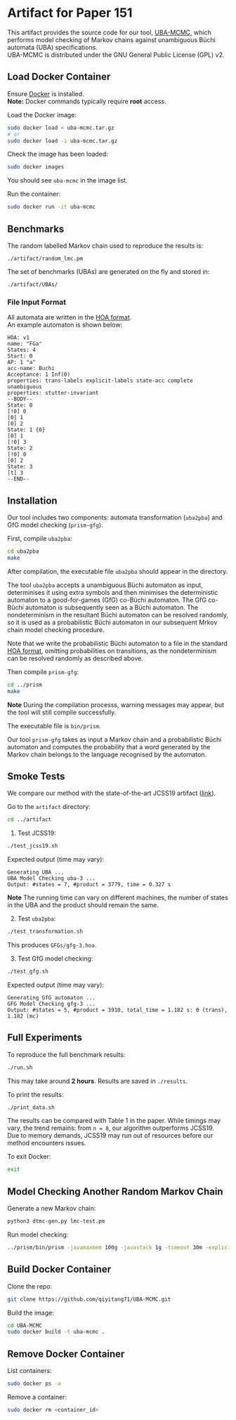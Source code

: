 # Artifact for Paper 151

This artifact provides the source code for our tool, [UBA-MCMC](https://github.com/qiyitang71/UBA-MCMC), which performs model checking of Markov chains against unambiguous Büchi automata (UBA) specifications.  
UBA-MCMC is distributed under the GNU General Public License (GPL) v2.

## Load Docker Container

Ensure [Docker](https://www.docker.com/get-started/) is installed.  
**Note:** Docker commands typically require **root** access.

Load the Docker image:

```bash
sudo docker load < uba-mcmc.tar.gz
# or
sudo docker load -i uba-mcmc.tar.gz
```

Check the image has been loaded:

```bash
sudo docker images
```
You should see `uba-mcmc` in the image list.

Run the container:

```bash
sudo docker run -it uba-mcmc
```

## Benchmarks

The random labelled Markov chain used to reproduce the results is:

```
./artifact/random_lmc.pm
```

The set of benchmarks (UBAs) are generated on the fly and stored in:

```
./artifact/UBAs/
```

### File Input Format

All automata are written in the [HOA format](https://adl.github.io/hoaf/).  
An example automaton is shown below:

```hoa
HOA: v1
name: "FGa"
States: 4
Start: 0
AP: 1 "a"
acc-name: Buchi
Acceptance: 1 Inf(0)
properties: trans-labels explicit-labels state-acc complete unambiguous
properties: stutter-invariant
--BODY--
State: 0
[!0] 0
[0] 1
[0] 2
State: 1 {0}
[0] 1
[!0] 3
State: 2
[!0] 0
[0] 2
State: 3
[t] 3
--END--
```

## Installation

Our tool includes two components: automata transformation (`uba2pba`) and GfG model checking (`prism-gfg`).

First, compile `uba2pba`:

```bash
cd uba2pba
make
```
After compilation, the executable file `uba2pba` should appear in the directory.

The tool `uba2pba` accepts a unambiguous Büchi automaton as input, determinises it using extra symbols and then minimises the deterministic automaton to a good-for-games (GfG) co-Büchi automaton.
The GfG co-Büchi automaton is subsequently seen as a Büchi automaton.
The nondeterminism in the resultant Büchi automaton can be resolved randomly, so it is used as a probabilistic Büchi automaton in our subsequent Mrkov chain model checking procedure.

Note that we write the probabilistic Büchi automaton to a file in the standard [HOA format](https://adl.github.io/hoaf/), omitting probabilities on transitions, as the nondeterminism can be resolved randomly as described above.


Then compile `prism-gfg`:

```bash
cd ../prism
make
```
**Note** During the compilation processs, warning messages may appear, but the tool will still compile successfully. 

The executable file is `bin/prism`.

Our tool `prism-gfg` takes as input a Markov chain and a probabilistic Büchi automaton and computes the probability that a word generated by the Markov chain belongs to the language recognised by the automaton.

## Smoke Tests

We compare our method with the state-of-the-art JCSS19 artifact ([link](https://wwwtcs.inf.tu-dresden.de/ALGI/TR/JCSS19/)).

Go to the `artifact` directory:

```bash
cd ../artifact
```

1. Test JCSS19:

```bash
./test_jcss19.sh
```

Expected output (time may vary):

```
Generating UBA ...
UBA Model Checking uba-3 ...
Output: #states = 7, #product = 3779, time = 0.327 s
```

**Note** The running time can vary on different machines, the number of states in the UBA and the product should remain the same.

2. Test `uba2pba`:

```bash
./test_transformation.sh
```

This produces `GFGs/gfg-3.hoa`.

3. Test GfG model checking:

```bash
./test_gfg.sh
```

Expected output (time may vary):

```
Generating GfG automaton ...
GFG Model Checking gfg-3 ...
Output: #states = 5, #product = 3910, total_time = 1.182 s: 0 (trans), 1.182 (mc)
```

## Full Experiments

To reproduce the full benchmark results:

```bash
./run.sh
```

This may take around **2 hours**. Results are saved in `./results`.

To print the results:

```bash
./print_data.sh
```

The results can be compared with Table 1 in the paper. While timings may vary, the trend remains: from `n = 8`, our algorithm outperforms JCSS19.  
Due to memory demands, JCSS19 may run out of resources before our method encounters issues.

To exit Docker:

```bash
exit
```

## Model Checking Another Random Markov Chain

Generate a new Markov chain:

```bash
python3 dtmc-gen.py lmc-test.pm
```

Run model checking:

```bash
../prism/bin/prism -javamaxmem 100g -javastack 1g -timeout 30m -explicit -gfgmc -ubaverbosity 1 -gfgpower lmc-test.pm -pf 'P=?[ HOA: {"'"GFGs/gfg-3.hoa"'", "sigma_0" <- "sigma", "pi_0" <- "pi", "hash_0" <- "hash","dollar_0" <- "dollar" }]'
```

## Build Docker Container

Clone the repo:

```bash
git clone https://github.com/qiyitang71/UBA-MCMC.git
```

Build the image:

```bash
cd UBA-MCMC
sudo docker build -t uba-mcmc .
```

## Remove Docker Container

List containers:

```bash
sudo docker ps -a
```

Remove a container:

```bash
sudo docker rm <container_id>
```
